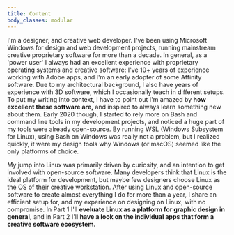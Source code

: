```yaml
---
title: Content
body_classes: modular
---
```


I'm a designer, and creative web developer. I've been using Microsoft Windows for design and web development projects, running mainstream creative proprietary software for more than a decade. In general, as a 'power user' I always had an excellent experience with proprietary operating systems and creative software: I've 10+ years of experience working with Adobe apps, and I'm an early adopter of some Affinity software. Due to my architectural background, I also have years of experience with 3D software, which I occasionally teach in different setups. To put my writing into context, I have to point out I'm amazed by **how excellent these software are,** and inspired to always learn something new about them. Early 2020 though, I started to rely more on Bash and command line tools in my development projects, and noticed a huge part of my tools were already open-source. By running WSL (Windows Subsystem for Linux), using Bash on Windows was really not a problem, but I realized quickly, it were my design tools why Windows (or macOS) seemed like the only platforms of choice.

My jump into Linux was primarily driven by curiosity, and an intention to get involved with open-source software. Many developers think that Linux is the ideal platform for development, but maybe few designers choose Linux as the OS of their creative workstation. After using Linux and open-source software to create almost everything I do for more than a year, I share an efficient setup for, and my experience on designing on Linux, with no compromise. In Part 1 I'll **eveluate Linux as a platform for graphic design in general,** and in Part 2 I'll **have a look on the individual apps that form a creative software ecosystem.**
